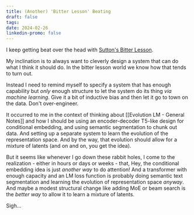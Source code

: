 ```yaml
---
title: (Another) 'Bitter Lesson' Beating
draft: false
tags: 
date: 2024-02-26
linkedin-promo: false
---
```

I keep getting beat over the head with [Sutton's Bitter Lesson](https://www.cs.utexas.edu/~eunsol/courses/data/bitter_lesson.pdf).

My inclination is to always want to cleverly design a system that can do what I think it should do. In the bitter lesson world we know how that tends to turn out.

Instead I need to remind myself to specify a system that has enough capability but *only* enough structure to let the system do its thing *via machine learning*. Give it a bit of inductive bias and then let it go to town on the data. Don't over-engineer.

It occurred to me in the context of thinking about [[Evolution LM - General Notes]] and how I should be using an encoder-decoder T5-like design for conditional embedding, and using semantic segmentation to chunk out data. And setting up a separate system to learn the evolution of the representation space. And by the way, that evolution should allow for a mixture of latents (and on and on, you get the idea).

But it seems like whenever I go down these rabbit holes, I come to the realization - either in hours or days or weeks - that, Hey, the conditional embedding idea is just *another way* to do attention! And a transformer with enough capacity and an LM loss function is probably doing semantic text segmentation and learning the evolution of representation space *anyway*. And maybe a modest structural change like adding MoE or beam search is the *better way* to allow it to learn a mixture of latents.

Sigh...
